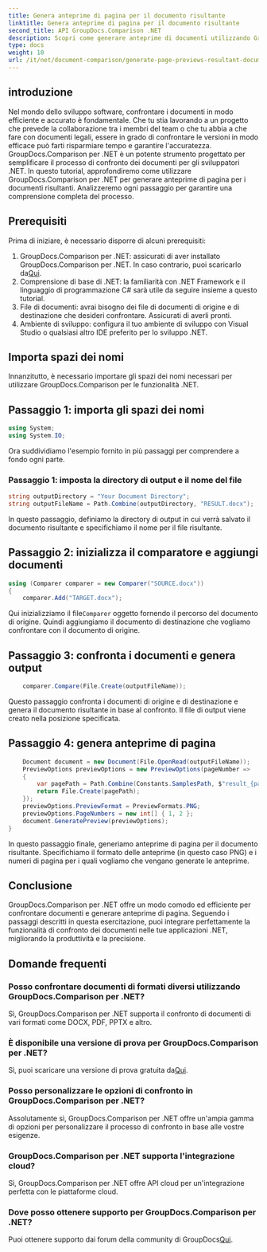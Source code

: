 ```yaml
---
title: Genera anteprime di pagina per il documento risultante
linktitle: Genera anteprime di pagina per il documento risultante
second_title: API GroupDocs.Comparison .NET
description: Scopri come generare anteprime di documenti utilizzando GroupDocs.Comparison per .NET. Confronta i documenti in modo efficiente e accurato.
type: docs
weight: 10
url: /it/net/document-comparison/generate-page-previews-resultant-document/
---
```

## introduzione
Nel mondo dello sviluppo software, confrontare i documenti in modo efficiente e accurato è fondamentale. Che tu stia lavorando a un progetto che prevede la collaborazione tra i membri del team o che tu abbia a che fare con documenti legali, essere in grado di confrontare le versioni in modo efficace può farti risparmiare tempo e garantire l'accuratezza. GroupDocs.Comparison per .NET è un potente strumento progettato per semplificare il processo di confronto dei documenti per gli sviluppatori .NET. In questo tutorial, approfondiremo come utilizzare GroupDocs.Comparison per .NET per generare anteprime di pagina per i documenti risultanti. Analizzeremo ogni passaggio per garantire una comprensione completa del processo.
## Prerequisiti
Prima di iniziare, è necessario disporre di alcuni prerequisiti:
1.  GroupDocs.Comparison per .NET: assicurati di aver installato GroupDocs.Comparison per .NET. In caso contrario, puoi scaricarlo da[Qui](https://releases.groupdocs.com/comparison/net/).
2. Comprensione di base di .NET: la familiarità con .NET Framework e il linguaggio di programmazione C# sarà utile da seguire insieme a questo tutorial.
3. File di documenti: avrai bisogno dei file di documenti di origine e di destinazione che desideri confrontare. Assicurati di averli pronti.
4. Ambiente di sviluppo: configura il tuo ambiente di sviluppo con Visual Studio o qualsiasi altro IDE preferito per lo sviluppo .NET.

## Importa spazi dei nomi
Innanzitutto, è necessario importare gli spazi dei nomi necessari per utilizzare GroupDocs.Comparison per le funzionalità .NET.
## Passaggio 1: importa gli spazi dei nomi
```csharp
using System;
using System.IO;
```
Ora suddividiamo l'esempio fornito in più passaggi per comprendere a fondo ogni parte.
### Passaggio 1: imposta la directory di output e il nome del file
```csharp
string outputDirectory = "Your Document Directory";
string outputFileName = Path.Combine(outputDirectory, "RESULT.docx");
```
In questo passaggio, definiamo la directory di output in cui verrà salvato il documento risultante e specifichiamo il nome per il file risultante.
## Passaggio 2: inizializza il comparatore e aggiungi documenti
```csharp
using (Comparer comparer = new Comparer("SOURCE.docx"))
{
    comparer.Add("TARGET.docx");
```
 Qui inizializziamo il file`Comparer` oggetto fornendo il percorso del documento di origine. Quindi aggiungiamo il documento di destinazione che vogliamo confrontare con il documento di origine.
## Passaggio 3: confronta i documenti e genera output
```csharp
    comparer.Compare(File.Create(outputFileName));
```
Questo passaggio confronta i documenti di origine e di destinazione e genera il documento risultante in base al confronto. Il file di output viene creato nella posizione specificata.
## Passaggio 4: genera anteprime di pagina
```csharp
    Document document = new Document(File.OpenRead(outputFileName));
    PreviewOptions previewOptions = new PreviewOptions(pageNumber =>
    {
        var pagePath = Path.Combine(Constants.SamplesPath, $"result_{pageNumber}.png");
        return File.Create(pagePath);
    });
    previewOptions.PreviewFormat = PreviewFormats.PNG;
    previewOptions.PageNumbers = new int[] { 1, 2 };
    document.GeneratePreview(previewOptions);
}
```
In questo passaggio finale, generiamo anteprime di pagina per il documento risultante. Specifichiamo il formato delle anteprime (in questo caso PNG) e i numeri di pagina per i quali vogliamo che vengano generate le anteprime.

## Conclusione
GroupDocs.Comparison per .NET offre un modo comodo ed efficiente per confrontare documenti e generare anteprime di pagina. Seguendo i passaggi descritti in questa esercitazione, puoi integrare perfettamente la funzionalità di confronto dei documenti nelle tue applicazioni .NET, migliorando la produttività e la precisione.
## Domande frequenti
### Posso confrontare documenti di formati diversi utilizzando GroupDocs.Comparison per .NET?
Sì, GroupDocs.Comparison per .NET supporta il confronto di documenti di vari formati come DOCX, PDF, PPTX e altro.
### È disponibile una versione di prova per GroupDocs.Comparison per .NET?
 Sì, puoi scaricare una versione di prova gratuita da[Qui](https://releases.groupdocs.com/).
### Posso personalizzare le opzioni di confronto in GroupDocs.Comparison per .NET?
Assolutamente sì, GroupDocs.Comparison per .NET offre un'ampia gamma di opzioni per personalizzare il processo di confronto in base alle vostre esigenze.
### GroupDocs.Comparison per .NET supporta l'integrazione cloud?
Sì, GroupDocs.Comparison per .NET offre API cloud per un'integrazione perfetta con le piattaforme cloud.
### Dove posso ottenere supporto per GroupDocs.Comparison per .NET?
 Puoi ottenere supporto dai forum della community di GroupDocs[Qui](https://forum.groupdocs.com/c/comparison/12).